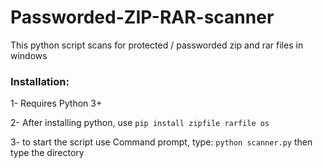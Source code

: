 # Passworded-ZIP-RAR-scanner
This python script scans for protected / passworded zip and rar files in windows

### Installation:

1- Requires Python 3+

2- After installing python, use `pip install zipfile rarfile os`

3- to start the script use Command prompt, type: `python scanner.py` then type the directory
